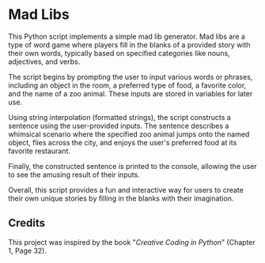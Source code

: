 # Mad Libs
This Python script implements a simple mad lib generator. Mad libs are a type of word game where players fill in the blanks of a provided story with their own words, typically based on specified categories like nouns, adjectives, and verbs.

The script begins by prompting the user to input various words or phrases, including an object in the room, a preferred type of food, a favorite color, and the name of a zoo animal. These inputs are stored in variables for later use.

Using string interpolation (formatted strings), the script constructs a sentence using the user-provided inputs. The sentence describes a whimsical scenario where the specified zoo animal jumps onto the named object, flies across the city, and enjoys the user's preferred food at its favorite restaurant.

Finally, the constructed sentence is printed to the console, allowing the user to see the amusing result of their inputs.

Overall, this script provides a fun and interactive way for users to create their own unique stories by filling in the blanks with their imagination.

## Credits
This project was inspired by the book "_Creative Coding in Python_" (Chapter 1, Page 32).
